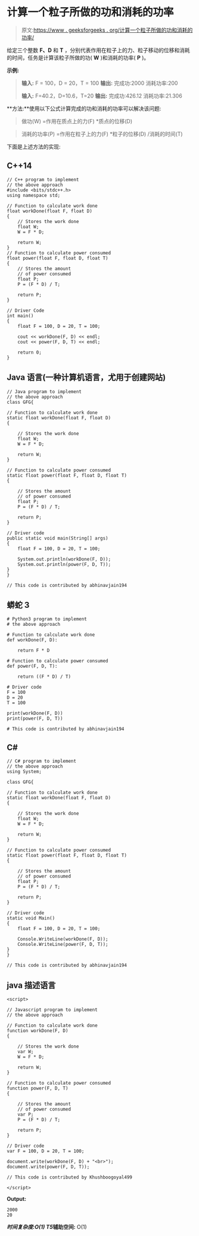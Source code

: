 # 计算一个粒子所做的功和消耗的功率

> 原文:[https://www . geeksforgeeks . org/计算一个粒子所做的功和消耗的功率/](https://www.geeksforgeeks.org/calculate-work-done-and-power-consumed-by-a-particle/)

给定三个整数 **F、D** 和 **T** ，分别代表作用在粒子上的力、粒子移动的位移和消耗的时间，任务是计算该粒子所做的功( **W** )和消耗的功率( **P** )。

**示例:**

> **输入:** F = 100，D = 20，T = 100
> **输出:**
> 完成功:2000
> 消耗功率:200
> 
> **输入:** F=40.2，D=10.6，T=20
> **输出:**
> 完成功:426.12
> 消耗功率:21.306

**方法:**使用以下公式计算完成的功和消耗的功率可以解决该问题:

> 做功(W) =作用在质点上的力(F) *质点的位移(D)

> 消耗的功率(P) =作用在粒子上的力(F) *粒子的位移(D) /消耗的时间(T)

下面是上述方法的实现:

## C++14

```
// C++ program to implement
// the above approach
#include <bits/stdc++.h>
using namespace std;

// Function to calculate work done
float workDone(float F, float D)
{
    // Stores the work done
    float W;
    W = F * D;

    return W;
}
// Function to calculate power consumed
float power(float F, float D, float T)
{
    // Stores the amount
    // of power consumed
    float P;
    P = (F * D) / T;

    return P;
}

// Driver Code
int main()
{
    float F = 100, D = 20, T = 100;

    cout << workDone(F, D) << endl;
    cout << power(F, D, T) << endl;

    return 0;
}
```

## Java 语言(一种计算机语言，尤用于创建网站)

```
// Java program to implement
// the above approach
class GFG{

// Function to calculate work done
static float workDone(float F, float D)
{

    // Stores the work done
    float W;
    W = F * D;

    return W;
}

// Function to calculate power consumed
static float power(float F, float D, float T)
{

    // Stores the amount
    // of power consumed
    float P;
    P = (F * D) / T;

    return P;
}

// Driver code
public static void main(String[] args)
{
    float F = 100, D = 20, T = 100;

    System.out.println(workDone(F, D));
    System.out.println(power(F, D, T));
}
}

// This code is contributed by abhinavjain194
```

## 蟒蛇 3

```
# Python3 program to implement
# the above approach

# Function to calculate work done
def workDone(F, D):

    return F * D

# Function to calculate power consumed
def power(F, D, T):

    return ((F * D) / T)

# Driver code
F = 100
D = 20
T = 100

print(workDone(F, D))
print(power(F, D, T))

# This code is contributed by abhinavjain194
```

## C#

```
// C# program to implement
// the above approach
using System;

class GFG{

// Function to calculate work done
static float workDone(float F, float D)
{

    // Stores the work done
    float W;
    W = F * D;

    return W;
}

// Function to calculate power consumed
static float power(float F, float D, float T)
{

    // Stores the amount
    // of power consumed
    float P;
    P = (F * D) / T;

    return P;
}

// Driver code
static void Main()
{
    float F = 100, D = 20, T = 100;

    Console.WriteLine(workDone(F, D));
    Console.WriteLine(power(F, D, T));
}
}

// This code is contributed by abhinavjain194
```

## java 描述语言

```
<script>

// Javascript program to implement
// the above approach

// Function to calculate work done
function workDone(F, D)
{

    // Stores the work done
    var W;
    W = F * D;

    return W;
}

// Function to calculate power consumed
function power(F, D, T)
{

    // Stores the amount
    // of power consumed
    var P;
    P = (F * D) / T;

    return P;
}

// Driver code
var F = 100, D = 20, T = 100;

document.write(workDone(F, D) + "<br>");
document.write(power(F, D, T));

// This code is contributed by Khushboogoyal499

</script>
```

**Output:** 

```
2000
20
```

***时间复杂度:**O(1)*
T5**辅助空间:** O(1)